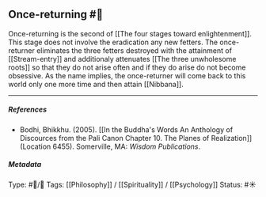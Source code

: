 ## Once-returning  #🧠 

Once-returning is the second of [[The four stages toward enlightenment]]. This stage does not involve the eradication any new fetters. The once-returner eliminates the three fetters destroyed with the attainment of [[Stream-entry]] and additionaly attenuates [[The three unwholesome roots]] so that they do not arise often and if they do arise do not become obsessive. As the name implies, the once-returner will come back to this world only one more time and then attain [[Nibbana]].

___

##### References

- Bodhi, Bhikkhu. (2005). [[In the Buddha's Words An Anthology of Discources from the Pali Canon Chapter 10. The Planes of Realization]]  (Location 6455). Somerville, MA: _Wisdom Publications_.

##### Metadata

Type: #🔵/🔵 
Tags: [[Philosophy]] / [[Spirituality]] / [[Psychology]] 
Status: #☀️ 